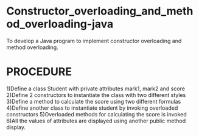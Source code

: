 # Constructor_overloading_and_method_overloading-java
To develop a Java program to implement constructor overloading and method overloading.

# PROCEDURE
1)Define a class Student with private attributes mark1, mark2 and score
2)Define 2 constructors to instantiate the class with two different styles
3)Define a method to calculate the score using two different formulas
4)Define another class to instantiate student by invoking overloaded constructors
5)Overloaded methods for calculating the score is invoked
6)All the values of attributes are displayed using another public method display.
